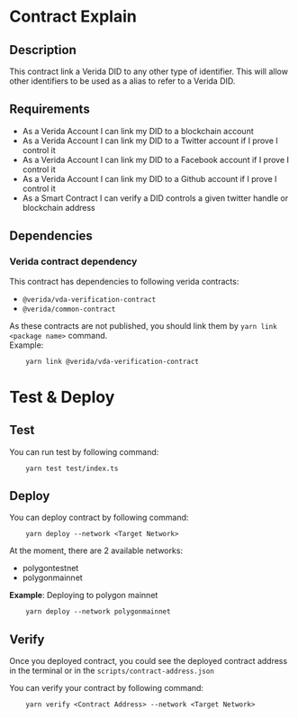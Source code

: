 # Contract Explain
## Description

This contract link a Verida DID to any other type of identifier. This will allow other identifiers to be used as a alias  to refer to a Verida DID.

## Requirements
- As a Verida Account I can link my DID to a blockchain account
- As a Verida Account I can link my DID to a Twitter account if I prove I control it
- As a Verida Account I can link my DID to a Facebook account if I prove I control it
- As a Verida Account I can link my DID to a Github account if I prove I control it
- As a Smart Contract I can verify a DID controls a given twitter handle or blockchain address

## Dependencies
### Verida contract dependency
This contract has dependencies to following verida contracts:
- `@verida/vda-verification-contract`
- `@verida/common-contract`

As these contracts are not published, you should link them by `yarn link <package name>` command.<br>
Example: <br>
```
    yarn link @verida/vda-verification-contract
```

# Test & Deploy
## Test
You can run test by following command:
```
    yarn test test/index.ts
``` 

## Deploy
You can deploy contract by following command:
```
    yarn deploy --network <Target Network>
```
At the moment, there are 2 available networks:
- polygontestnet
- polygonmainnet

__Example__: Deploying to polygon mainnet
```
    yarn deploy --network polygonmainnet
```

## Verify
Once you deployed contract, you could see the deployed contract address in the terminal or in the `scripts/contract-address.json`

You can verify your contract by following command:
```
    yarn verify <Contract Address> --network <Target Network>
```